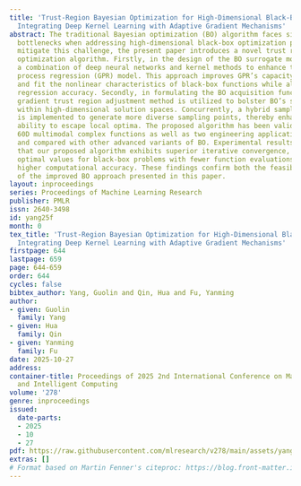```yaml
---
title: 'Trust-Region Bayesian Optimization for High-Dimensional Black-Box Problems:
  Integrating Deep Kernel Learning with Adaptive Gradient Mechanisms'
abstract: The traditional Bayesian optimization (BO) algorithm faces significant performance
  bottlenecks when addressing high-dimensional black-box optimization problems. To
  mitigate this challenge, the present paper introduces a novel trust region Bayesian
  optimization algorithm. Firstly, in the design of the BO surrogate model, we employ
  a combination of deep neural networks and kernel methods to enhance the Gaussian
  process regression (GPR) model. This approach improves GPR’s capacity to identify
  and fit the nonlinear characteristics of black-box functions while also increasing
  regression accuracy. Secondly, in formulating the BO acquisition function, an adaptive
  gradient trust region adjustment method is utilized to bolster BO’s search capabilities
  within high-dimensional solution spaces. Concurrently, a hybrid sampling strategy
  is implemented to generate more diverse sampling points, thereby enhancing BO’s
  ability to escape local optima. The proposed algorithm has been validated on three
  60D multimodal complex functions as well as two engineering application problems
  and compared with other advanced variants of BO. Experimental results demonstrate
  that our proposed algorithm exhibits superior iterative convergence, rapidly approaches
  optimal values for black-box problems with fewer function evaluations, and achieves
  higher computational accuracy. These findings confirm both the feasibility and effectiveness
  of the improved BO approach presented in this paper.
layout: inproceedings
series: Proceedings of Machine Learning Research
publisher: PMLR
issn: 2640-3498
id: yang25f
month: 0
tex_title: 'Trust-Region Bayesian Optimization for High-Dimensional Black-Box Problems:
  Integrating Deep Kernel Learning with Adaptive Gradient Mechanisms'
firstpage: 644
lastpage: 659
page: 644-659
order: 644
cycles: false
bibtex_author: Yang, Guolin and Qin, Hua and Fu, Yanming
author:
- given: Guolin
  family: Yang
- given: Hua
  family: Qin
- given: Yanming
  family: Fu
date: 2025-10-27
address:
container-title: Proceedings of 2025 2nd International Conference on Machine Learning
  and Intelligent Computing
volume: '278'
genre: inproceedings
issued:
  date-parts:
  - 2025
  - 10
  - 27
pdf: https://raw.githubusercontent.com/mlresearch/v278/main/assets/yang25f/yang25f.pdf
extras: []
# Format based on Martin Fenner's citeproc: https://blog.front-matter.io/posts/citeproc-yaml-for-bibliographies/
---
```

